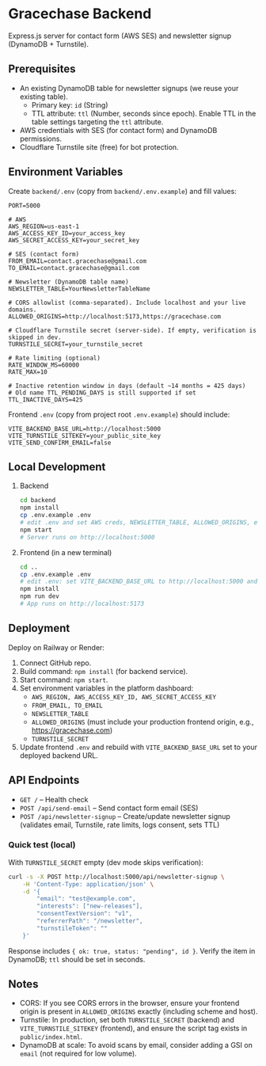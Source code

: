 # Gracechase Backend

Express.js server for contact form (AWS SES) and newsletter signup (DynamoDB + Turnstile).

## Prerequisites

- An existing DynamoDB table for newsletter signups (we reuse your existing table).
	- Primary key: `id` (String)
	- TTL attribute: `ttl` (Number, seconds since epoch). Enable TTL in the table settings targeting the `ttl` attribute.
- AWS credentials with SES (for contact form) and DynamoDB permissions.
- Cloudflare Turnstile site (free) for bot protection.

## Environment Variables

Create `backend/.env` (copy from `backend/.env.example`) and fill values:

```env
PORT=5000

# AWS
AWS_REGION=us-east-1
AWS_ACCESS_KEY_ID=your_access_key
AWS_SECRET_ACCESS_KEY=your_secret_key

# SES (contact form)
FROM_EMAIL=contact.gracechase@gmail.com
TO_EMAIL=contact.gracechase@gmail.com

# Newsletter (DynamoDB table name)
NEWSLETTER_TABLE=YourNewsletterTableName

# CORS allowlist (comma-separated). Include localhost and your live domains.
ALLOWED_ORIGINS=http://localhost:5173,https://gracechase.com

# Cloudflare Turnstile secret (server-side). If empty, verification is skipped in dev.
TURNSTILE_SECRET=your_turnstile_secret

# Rate limiting (optional)
RATE_WINDOW_MS=60000
RATE_MAX=10

# Inactive retention window in days (default ~14 months = 425 days)
# Old name TTL_PENDING_DAYS is still supported if set
TTL_INACTIVE_DAYS=425
```

Frontend `.env` (copy from project root `.env.example`) should include:

```env
VITE_BACKEND_BASE_URL=http://localhost:5000
VITE_TURNSTILE_SITEKEY=your_public_site_key
VITE_SEND_CONFIRM_EMAIL=false
```

## Local Development

1. Backend
	 ```bash
	 cd backend
	 npm install
	 cp .env.example .env
	 # edit .env and set AWS creds, NEWSLETTER_TABLE, ALLOWED_ORIGINS, etc.
	 npm start
	 # Server runs on http://localhost:5000
	 ```
2. Frontend (in a new terminal)
	 ```bash
	 cd ..
	 cp .env.example .env
	 # edit .env: set VITE_BACKEND_BASE_URL to http://localhost:5000 and Turnstile site key
	 npm install
	 npm run dev
	 # App runs on http://localhost:5173
	 ```

## Deployment

Deploy on Railway or Render:

1. Connect GitHub repo.
2. Build command: `npm install` (for backend service).
3. Start command: `npm start`.
4. Set environment variables in the platform dashboard:
	 - `AWS_REGION, AWS_ACCESS_KEY_ID, AWS_SECRET_ACCESS_KEY`
	 - `FROM_EMAIL, TO_EMAIL`
	 - `NEWSLETTER_TABLE`
	 - `ALLOWED_ORIGINS` (must include your production frontend origin, e.g., https://gracechase.com)
	 - `TURNSTILE_SECRET`
5. Update frontend `.env` and rebuild with `VITE_BACKEND_BASE_URL` set to your deployed backend URL.

## API Endpoints

- `GET /` – Health check
- `POST /api/send-email` – Send contact form email (SES)
- `POST /api/newsletter-signup` – Create/update newsletter signup (validates email, Turnstile, rate limits, logs consent, sets TTL)

### Quick test (local)

With `TURNSTILE_SECRET` empty (dev mode skips verification):

```bash
curl -s -X POST http://localhost:5000/api/newsletter-signup \
	-H 'Content-Type: application/json' \
	-d '{
		"email": "test@example.com",
		"interests": ["new-releases"],
		"consentTextVersion": "v1",
		"referrerPath": "/newsletter",
		"turnstileToken": ""
	}'
```

Response includes `{ ok: true, status: "pending", id }`. Verify the item in DynamoDB; `ttl` should be set in seconds.

## Notes

- CORS: If you see CORS errors in the browser, ensure your frontend origin is present in `ALLOWED_ORIGINS` exactly (including scheme and host).
- Turnstile: In production, set both `TURNSTILE_SECRET` (backend) and `VITE_TURNSTILE_SITEKEY` (frontend), and ensure the script tag exists in `public/index.html`.
- DynamoDB at scale: To avoid scans by email, consider adding a GSI on `email` (not required for low volume).